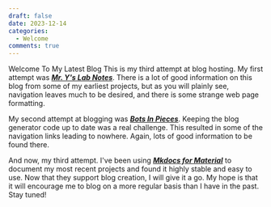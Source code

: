 ```yaml
---
draft: false 
date: 2023-12-14 
categories:
  - Welcome
comments: true
---
```


Welcome To My Latest Blog
This is my third attempt at blog hosting. My first attempt was 
**_[Mr. Y's Lab Notes](http://mryslab.blogspot.com/)_**. 
There is a lot of good information on this blog from some of my earliest projects, 
but as you will plainly see, navigation leaves much to be desired, 
and there is some strange web page formatting.

My second attempt at blogging was 
**_[Bots In Pieces](https://mryslab.github.io/bots-in-pieces/)_**. 
Keeping the blog generator code 
up to date was a real challenge. This resulted in some of the 
navigation links leading to nowhere. Again, lots of good information to be found there.

And now, my third attempt.
I've been using 
**_[Mkdocs for Material](https://squidfunk.github.io/mkdocs-material/)_** 
to document my most recent projects 
and found it highly stable and easy to use. Now that they support blog creation, 
I will give it a go. My hope is that it will encourage me to blog on a more regular 
basis than I have in the past.
Stay tuned!
<!-- more -->